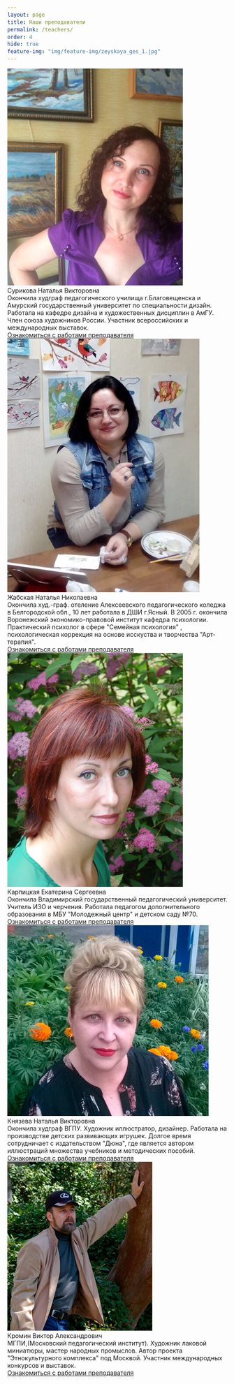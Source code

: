 ```yaml
---
layout: page
title: Наши преподаватели
permalink: /teachers/
order: 4
hide: true
feature-img: "img/feature-img/zeyskaya_ges_1.jpg"
---
```

<div class="teachers">
    <div class="teachers-wrap">
        <div class="teachers__item-wrap">
            <div class="teachers__item">
                <div class="teachers__images">
                    <img src="/img/teachers/avatar_1.jpg" alt="Преподаватели Арт Портал">
                </div>
                <div class="teachers__name">
                    <div class="teachers__name-wrap">
                        Сурикова Наталья Викторовна
                    </div>
                </div>
                <div class="teachers__text">
                    Окончила худграф педагогического училища г.Благовещенска и Амурский государственный университет по специальности дизайн.
                    Работала на кафедре дизайна и художественных дисциплин в АмГУ. Член союза художников России. Участник всероссийских  и международных выставок.
                </div>
                <div class="teachers__link">
                    <a href="/teachers-gallery/#SurikovaNV" target="_blank">Ознакомиться с работами преподавателя</a>
                </div>
            </div>
        </div>
        <div class="teachers__item-wrap">
            <div class="teachers__item">
                <div class="teachers__images">
                    <img src="/img/teachers/avatar_2.jpg" alt="Преподаватели Арт Портал">
                </div>
                <div class="teachers__name">
                    <div class="teachers__name-wrap">
                        Жабская Наталья Николаевна
                    </div>
                </div>
                <div class="teachers__text">
                    Окончила худ.-граф. отеление Алексеевского педагогического коледжа в Белгородской обл., 10 лет работала в ДШИ г.Ясный. В 2005 г. окончила Воронежский экономико-правовой институт кафедра психологии. Практический психолог в сфере "Семейная психология" , психологическая коррекция на основе исскуства и творчества "Арт-терапия". 
                </div>
                <div class="teachers__link">
                    <a href="/teachers-gallery/#ZhabskayaNN" target="_blank">Ознакомиться с работами преподавателя</a>
                </div>
            </div>
        </div>
        <div class="teachers__item-wrap">
            <div class="teachers__item">
                <div class="teachers__images">
                    <img src="/img/teachers/avatar_3.jpg" alt="Преподаватели Арт Портал">
                </div>
                <div class="teachers__name">
                    <div class="teachers__name-wrap">
                        Карпицкая Екатерина Сергеевна
                    </div>
                </div>
                <div class="teachers__text">
                    Окончила Владимирский государственный педагогический университет. Учитель ИЗО и черчения. Работала педагогом дополнительного образования в МБУ "Молодежный центр" и детском саду №70. 
                </div>
                <div class="teachers__link">
                    <a href="/teachers-gallery/#KarpitskayaES" target="_blank">Ознакомиться с работами преподавателя</a>
                </div>
            </div>
        </div>
        <div class="teachers__item-wrap">
            <div class="teachers__item">
                <div class="teachers__images">
                    <img src="/img/teachers/avatar_4.jpg" alt="Преподаватели Арт Портал">
                </div>
                <div class="teachers__name">
                    <div class="teachers__name-wrap">
                        Князева Наталья Викторовна
                    </div>
                </div>
                <div class="teachers__text">
                    Окончила худграф ВГПУ. Художник иллюстратор, дизайнер. Работала на производстве детских развивающих игрушек. Долгое время сотрудничает с издательством "Дюна", где является автором иллюстраций множества учебников и методических пособий.
                </div>
                <div class="teachers__link">
                    <a href="/teachers-gallery/#KnyazevaNV" target="_blank">Ознакомиться с работами преподавателя</a>
                </div>
            </div>
        </div>
        <div class="teachers__item-wrap">
            <div class="teachers__item">
                <div class="teachers__images">
                    <img src="/img/teachers/avatar_5.jpg" alt="Преподаватели Арт Портал">
                </div>
                <div class="teachers__name">
                    <div class="teachers__name-wrap">
                        Кромин Виктор Александрович
                    </div>
                </div>
                <div class="teachers__text">
                    МГПИ,(Московский педагогический институт). Художник лаковой миниатюры, мастер народных промыслов. Автор проекта "Этнокультурного комплекса" под Москвой. Участник международных конкурсов и выставок.
                </div>
                <div class="teachers__link">
                    <a href="/teachers-gallery/#KrominVA" target="_blank">Ознакомиться с работами преподавателя</a>
                </div>
            </div>
        </div>
    </div>
</div>

<!--         <div class="teachers__gallery">
            <h3 class="teachers__gallery-name">Работы Суриковой Натальи Викторовны</h3>
            <div class="fotorama" data-allowfullscreen="true" data-width="100%" data-ratio="800/600" data-nav="thumbs" data-arrows="true">
            <img src="/img/teachers/1_1.jpg"> 
            <img src="/img/teachers/1_2.jpg"> 
            <img src="/img/teachers/1_3.jpg">  
        </div>
  -->